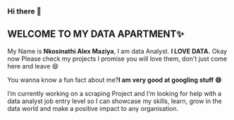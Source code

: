 ### Hi there 👋
<h2><b>WELCOME TO MY DATA APARTMENT✨</b></h2> 
<p>My Name is <b>Nkosinathi Alex Maziya</b>, I am data Analyst.
<b>I LOVE DATA.</b> Okay now Please check my projects I promise you will love them,
don't just come here and leave 😄</p>

<p>You  wanna know a fun fact about me?<b>I am very good at googling stuff 😄</b></p>

 I’m currently working on a scraping Project and I’m looking for help with a data analyst job
 entry level so I can showcase my skills, learn, grow in the data world and make a positive impact to any organisation.

<!--
**NkosinathiAlex/NKOSINATHIALEX** is a ✨ _special_ ✨ repository because its `README.md` (this file) appears on your GitHub profile.

Here are some ideas to get you started:

- 🔭 I’m currently working on ...
- 🌱 I’m currently learning ...
- 👯 I’m looking to collaborate on ...
- 🤔 I’m looking for help with ...
- 💬 Ask me about ...
- 📫 How to reach me: ...
- 😄 Pronouns: ...

-->
